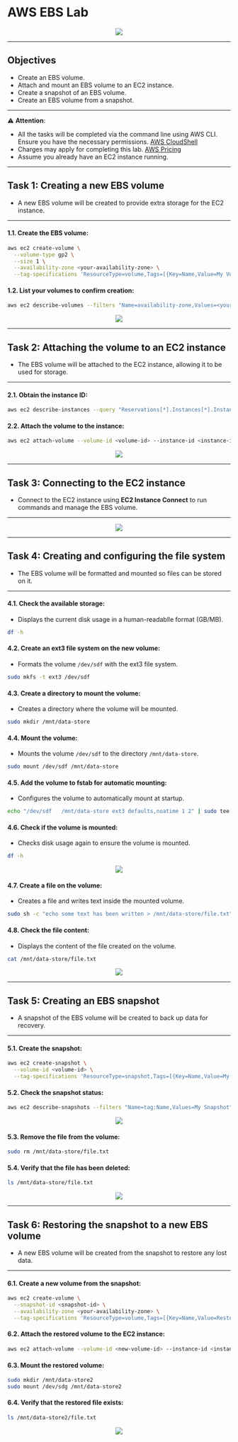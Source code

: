 # AWS EBS Lab

<div align="center">
  <img src="screenshot/lab-scenario.png" width=""/>
</div>

---
## Objectives
- Create an EBS volume.
- Attach and mount an EBS volume to an EC2 instance.
- Create a snapshot of an EBS volume.
- Create an EBS volume from a snapshot.
---

⚠️ **Attention**: 
- All the tasks will be completed via the command line using AWS CLI. Ensure you have the necessary permissions. [AWS CloudShell](https://docs.aws.amazon.com/pt_br/cloudshell/?id=docs_gateway)
- Charges may apply for completing this lab. [AWS Pricing](https://aws.amazon.com/pricing/)
- Assume you already have an EC2 instance running.

---

## Task 1: Creating a new EBS volume
  - A new EBS volume will be created to provide extra storage for the EC2 instance.
---
#### 1.1. Create the EBS volume:
```bash
aws ec2 create-volume \
  --volume-type gp2 \
  --size 1 \
  --availability-zone <your-availability-zone> \
  --tag-specifications 'ResourceType=volume,Tags=[{Key=Name,Value=My Volume}]'
```
#### 1.2. List your volumes to confirm creation:
```bash
aws ec2 describe-volumes --filters "Name=availability-zone,Values=<your-availability-zone>"
```

<div align="center">
  <img src="screenshot/1.2.PNG" width=""/>
</div>

---
## Task 2: Attaching the volume to an EC2 instance
  - The EBS volume will be attached to the EC2 instance, allowing it to be used for storage.
---
#### 2.1. Obtain the instance ID:
```bash
aws ec2 describe-instances --query "Reservations[*].Instances[*].InstanceId" --output text
```
#### 2.2. Attach the volume to the instance:
```bash
aws ec2 attach-volume --volume-id <volume-id> --instance-id <instance-id> --device /dev/sdf
```

<div align="center">
  <img src="screenshot/2.2.PNG" width=""/>
</div>

---
## Task 3: Connecting to the EC2 instance
  - Connect to the EC2 instance using **EC2 Instance Connect** to run commands and manage the EBS volume.
---

<div align="center">
  <img src="screenshot/3.1.PNG" width=""/>
</div>

---
## Task 4: Creating and configuring the file system
  - The EBS volume will be formatted and mounted so files can be stored on it.
---
#### 4.1. Check the available storage:
  - Displays the current disk usage in a human-readablle format (GB/MB).
```bash
df -h
```
#### 4.2. Create an ext3 file system on the new volume:
  - Formats the volume `/dev/sdf` with the ext3 file system.
```bash
sudo mkfs -t ext3 /dev/sdf
```
#### 4.3. Create a directory to mount the volume:
  - Creates a directory where the volume will be mounted.
```bash
sudo mkdir /mnt/data-store
```
#### 4.4. Mount the volume:
  - Mounts the volume `/dev/sdf` to the directory `/mnt/data-store`.
```bash
sudo mount /dev/sdf /mnt/data-store
```
#### 4.5. Add the volume to fstab for automatic mounting:
  - Configures the volume to automatically mount at startup.
```bash
echo "/dev/sdf   /mnt/data-store ext3 defaults,noatime 1 2" | sudo tee -a /etc/fstab
```
#### 4.6. Check if the volume is mounted:
  - Checks disk usage again to ensure the volume is mounted.
```bash
df -h
```

<div align="center">
  <img src="screenshot/4.6.PNG" width=""/>
</div>

#### 4.7. Create a file on the volume:
  - Creates a file and writes text inside the mounted volume.
```bash
sudo sh -c "echo some text has been written > /mnt/data-store/file.txt"
```
#### 4.8. Check the file content:
  - Displays the content of the file created on the volume.
```bash
cat /mnt/data-store/file.txt
```

<div align="center">
  <img src="screenshot/4.8.PNG" width=""/>
</div>

---
## Task 5: Creating an EBS snapshot
  - A snapshot of the EBS volume will be created to back up data for recovery.
---
#### 5.1. Create the snapshot:
```bash
aws ec2 create-snapshot \
  --volume-id <volume-id> \
  --tag-specifications 'ResourceType=snapshot,Tags=[{Key=Name,Value=My Snapshot}]'
```
#### 5.2. Check the snapshot status:
```bash
aws ec2 describe-snapshots --filters "Name=tag:Name,Values=My Snapshot"
```

<div align="center">
  <img src="screenshot/5.2.PNG" width=""/>
</div>

#### 5.3. Remove the file from the volume:
```bash
sudo rm /mnt/data-store/file.txt
```
#### 5.4. Verify that the file has been deleted:
```bash
ls /mnt/data-store/file.txt
```

<div align="center">
  <img src="screenshot/5.4.PNG" width=""/>
</div>

---
## Task 6: Restoring the snapshot to a new EBS volume
  - A new EBS volume will be created from the snapshot to restore any lost data.
---
#### 6.1. Create a new volume from the snapshot:
```bash
aws ec2 create-volume \
  --snapshot-id <snapshot-id> \
  --availability-zone <your-availability-zone> \
  --tag-specifications 'ResourceType=volume,Tags=[{Key=Name,Value=Restored Volume}]'
```
#### 6.2. Attach the restored volume to the EC2 instance:
```bash
aws ec2 attach-volume --volume-id <new-volume-id> --instance-id <instance-id> --device /dev/sdg
```
#### 6.3. Mount the restored volume:
```bash
sudo mkdir /mnt/data-store2
sudo mount /dev/sdg /mnt/data-store2
```
#### 6.4. Verify that the restored file exists:
```bash
ls /mnt/data-store2/file.txt
```

<div align="center">
  <img src="screenshot/6.PNG" width=""/>
</div>

